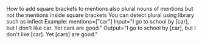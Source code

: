 How to add square brackets to mentions also plural nouns of mentions but not the mentions inside square brackets
You can detect plural using library such as inflect
Example:
mentions=["car"]
Input="I go to school by [car], but I don't like car. Yet cars are good."
Output="I go to school by [car], but I don't like [car]. Yet [cars] are good."